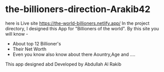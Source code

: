 # the-billioners-direction-Arakib42

here is Live site https://the-world-billioners.netlify.app/
In the project directory, I designed this App for "Billioners of the world". By this site you will know -

- About top 12 Billioner's 
- Their Net Worth
- Even you know also know about there Aountry,Age and ....


This app designed abd Developed by Abdullah Al Rakib
